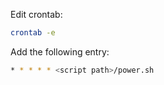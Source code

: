 Edit crontab:

```bash
crontab -e
```

Add the following entry:

```bash
* * * * * <script path>/power.sh
```